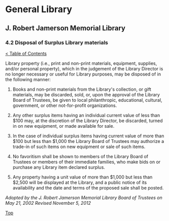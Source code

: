 [0]: ../README.md
[4.2]: disposal-of-surplus-library-materials.md

# General Library
## J. Robert Jamerson Memorial Library
### 4.2 Disposal of Surplus Library materials
[< Table of Contents][0]

Library property (i.e., print and non-print materials, equipment, supplies, and/or personal property), which in the judgement of the Library Director is no longer necessary or useful for Library purposes, may be disposed of in the following manner:

1. Books and non-print materials from the Library's collection, or gift materials, may be discarded, sold, or, upon the approval of the Library Board of Trustees, be given to local philanthropic, educational, cultural, government, or other not-for-profit organizations.

2. Any other surplus items having an individual current value of less than $100 may, at the discretion of the Library Director, be discarded, turned in on new equipment, or made available for sale.

3. In the case of individual surplus items having current value of more than $100 but less than $1,000 the Library Board of Trustees may authorize a trade-in of such items on new equipment or sale of such items.

4. No favoritism shall be shown to members of the Library Board of Trustees or members of their immediate families, who make bids on or purchase any Library item declared surplus.

5. Any property having a unit value of more than $1,000 but less than $2,500 will be displayed at the Library, and a public notice of its availability and the date and terms of the proposed sale shall be posted.

*Adopted by the J. Robert Jamerson Memorial Library Board of Trustees on May 21, 2002*
*Revised November 5, 2012*

[Top][4.2]